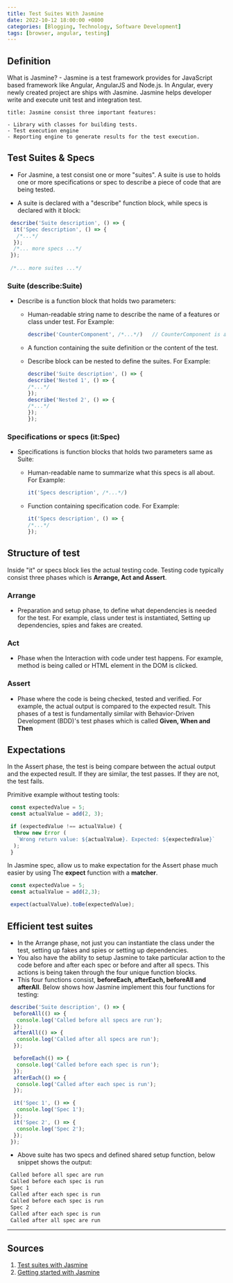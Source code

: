```yaml
---
title: Test Suites With Jasmine
date: 2022-10-12 18:00:00 +0800
categories: [Blogging, Technology, Software Development]
tags: [browser, angular, testing]
---
```


## Definition

What is Jasmine? - Jasmine is a test framework provides for JavaScript based framework like Angular, AngularJS and Node.js. In Angular, every newly created project are ships with Jasmine. Jasmine helps developer write and execute unit test and integration test.

```ad-info
title: Jasmine consist three important features:

- Library with classes for building tests.
- Test execution engine
- Reporting engine to generate results for the test execution.
```

## Test Suites & Specs

- For Jasmine, a test consist one or more "suites". A suite is use to holds one or more specifications or spec to describe a piece of code that are being tested.

- A suite is declared with a "describe" function block, while specs is declared with it block:

```js
 describe('Suite description', () => {
  it('Spec description', () => {
   /*...*/
  });
  /*... more specs ...*/
 });
 
 /*... more suites ...*/
```

### Suite (describe:Suite)

- Describe is a function block that holds two parameters:
  - Human-readable string name to describe the name of a features or class under test. For Example:

    ```js
    describe('CounterComponent', /*...*/)   // CounterComponent is a class
    ```

  - A function containing the suite definition or the content of the test.
  - Describe block can be nested to define the suites. For Example:

    ```js
    describe('Suite description', () => {
    describe('Nested 1', () => {
    /*...*/
    });
    describe('Nested 2', () => {
    /*...*/
    });
    });
    ```

### Specifications or specs (it:Spec)

- Specifications is function blocks that holds two parameters same as Suite:
  - Human-readable name to summarize what this specs is all about. For Example:

    ```js
    it('Specs description', /*...*/)
    ```

  - Function containing specification code. For Example:

    ```js
    it('Specs description', () => {
    /*...*/
    });
    ```

## Structure of test

Inside "it" or specs block lies the actual testing code. Testing code typically consist three phases which is **Arrange, Act and Assert**.

### Arrange

- Preparation and setup phase, to define what dependencies is needed for the test. For example, class under test is instantiated, Setting up dependencies, spies and fakes are created.

### Act

- Phase when the Interaction with code under test happens. For example, method is being called or HTML element in the DOM is clicked.

### Assert

- Phase where the code is being checked, tested and verified. For example, the actual output is compared to the expected result. This phases of a test is fundamentally similar with Behavior-Driven Development (BDD)'s test phases which is called **Given, When and Then**

## Expectations

In the Assert phase, the test is being compare between the actual output and the expected result. If they are  similar, the test passes. If they are not, the test fails.

Primitive example without testing tools:

```js
 const expectedValue = 5;
 const actualValue = add(2, 3);

 if (expectedValue !== actualValue) {
  throw new Error (
   `Wrong return value: ${actualValue}. Expected: ${expectedValue}`
  );
 }
```

In Jasmine spec, allow us to make expectation for the Assert phase much easier by using The **expect** function with a **matcher**.

```js
 const expectedValue = 5;
 const actualValue = add(2,3);

 expect(actualValue).toBe(expectedValue);
```

## Efficient test suites

- In the Arrange phase, not just you can instantiate the class under the test, setting up fakes and spies or setting up dependencies.
- You also have the ability to setup Jasmine to take particular action to the code before and after each spec or before and after all specs. This actions is being taken through the four unique function blocks.
- This four functions consist, **beforeEach, afterEach, beforeAll and afterAll**. Below shows how Jasmine implement this four functions for testing:

```js
 describe('Suite description', () => {
  beforeAll(() => {
   console.log('Called before all specs are run');
  });
  afterAll(() => {
   console.log('Called after all specs are run');
  });

  beforeEach(() => {
   console.log('Called before each spec is run');
  });
  afterEach(() => {
   console.log('Called after each spec is run');
  });

  it('Spec 1', () => {
   console.log('Spec 1');
  });
  it('Spec 2', () => {
   console.log('Spec 2');
  });
 });
```

- Above suite has two specs and defined shared setup function, below snippet shows the output:

```markdown
 Called before all spec are run
 Called before each spec is run
 Spec 1
 Called after each spec is run
 Called before each spec is run
 Spec 2
 Called after each spec is run
 Called after all spec are run
```

---

## Sources

1. [Test suites with Jasmine](https://testing-angular.com/test-suites-with-jasmine/#structure-of-a-test) 
2. [Getting started with Jasmine](https://jasmine.github.io/tutorials/your_first_suite) 
